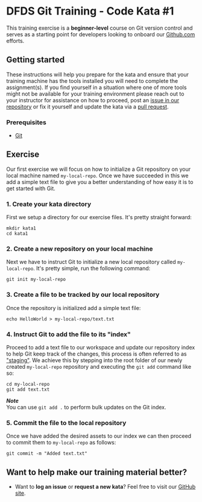 DFDS Git Training - Code Kata #1
======================================

This training exercise is a **beginner-level** course on Git version control and serves as a starting point for developers looking to onboard our [Github.com](https://github.com/dfds) efforts.

## Getting started
These instructions will help you prepare for the kata and ensure that your training machine has the tools installed you will need to complete the assignment(s). If you find yourself in a situation where one of more tools might not be available for your training environment please reach out to your instructor for assistance on how to proceed, post an [issue in our repository](https://github.com/dfds/dojo/issues) or fix it yourself and update the kata via a [pull request](https://github.com/dfds/dojo/pulls).

### Prerequisites
* [Git](https://git-scm.com/downloads)

## Exercise
Our first exercise we will focus on how to initialize a Git repository on your local machine named `my-local-repo`. Once we have succeeded in this we add a simple text file to give you a better understanding of how easy it is to get started with Git.

### 1. Create your kata directory
First we setup a directory for our exercise files. It's pretty straight forward:

```
mkdir kata1
cd kata1
```

### 2. Create a new repository on your local machine
Next we have to instruct Git to initialize a new local repository called `my-local-repo`. It's pretty simple, run the following command:

```
git init my-local-repo
```

### 3. Create a file to be tracked by our local repository
Once the repository is initialized add a simple text file:

```
echo HelloWorld > my-local-repo/text.txt
```

### 4. Instruct Git to add the file to its "index"
Proceed to add a text file to our workspace and update our repository index to help Git keep track of the changes, this process is often referred to as ["staging"](https://git-scm.com/book/en/v2/Git-Basics-Recording-Changes-to-the-Repository). We achieve this by stepping into the root folder of our newly created `my-local-repo` repository and executing the `git add` command like so:

```
cd my-local-repo
git add text.txt
```

***Note*** <br/>
You can use `git add .` to perform bulk updates on the Git index.

### 5. Commit the file to the local repository
Once we have added the desired assets to our index we can then proceed to commit them to `my-local-repo` as follows:

```
git commit -m "Added text.txt"
```

## Want to help make our training material better?
 * Want to **log an issue** or **request a new kata**? Feel free to visit our [GitHub site](https://github.com/dfds/dojo/issues).
